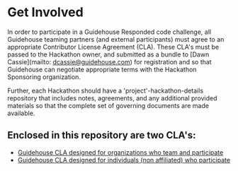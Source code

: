 # Get Involved

In order to participate in a Guidehouse Responded code challenge, all Guidehouse teaming partners (and external participants) must agree to an appropriate Contributor License Agreement (CLA).  These CLA's must be passed to the Hackathon owner, and submitted as a bundle to [Dawn Cassie](mailto: dcassie@guidehouse.com) for registration and so that Guidehouse can negotiate appropriate terms with the Hackathon Sponsoring organization.  

Further, each Hackathon should have a 'project'-hackathon-details repository that includes notes, agreements, and any additional provided materials so that the complete set of governing documents are made available.

## Enclosed in this repository are two CLA's:

- [Guidehouse CLA designed for organizations who team and participate](corporate-cla.pdf)
- [Guidehouse CLA designed for individuals (non affiliated) who participate](individual-cla.pdf) 
